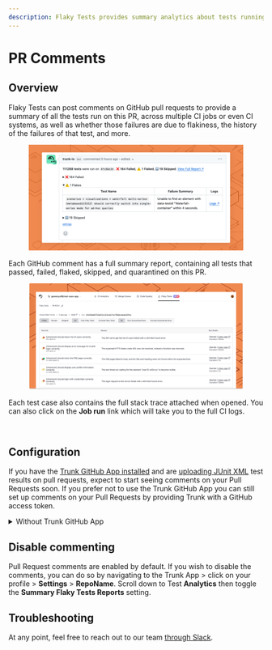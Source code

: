 ```yaml
---
description: Flaky Tests provides summary analytics about tests running on Pull Requests.
---
```


# PR Comments

## Overview

Flaky Tests can post comments on GitHub pull requests to provide a summary of all the tests run on this PR, across multiple CI jobs or even CI systems, as well as whether those failures are due to flakiness, the history of the failures of that test, and more.

<figure><picture><source srcset="../.gitbook/assets/github-comment-dark.png" media="(prefers-color-scheme: dark)"><img src="../.gitbook/assets/github-comment-light.png" alt=""></picture><figcaption></figcaption></figure>

Each GitHub comment has a full summary report, containing all tests that passed, failed, flaked, skipped, and quarantined on this PR.

<figure><picture><source srcset="../.gitbook/assets/pr-test-summary (1).png" media="(prefers-color-scheme: dark)"><img src="../.gitbook/assets/pr-test-summary.png" alt=""></picture><figcaption></figcaption></figure>

Each test case also contains the full stack trace attached when opened. You can also click on the **Job run** link which will take you to the full CI logs.

<figure><picture><source srcset="../.gitbook/assets/app.trunk-staging.io_totally-real-saas_flaky-tests_test_6675ee1f-49c5-5400-a6e1-96292a9307ec_status_repo=gewenyu99%2Freal-saas-app&#x26;intervalDays=14 (4).png" media="(prefers-color-scheme: dark)"><img src="../.gitbook/assets/app.trunk-staging.io_totally-real-saas_flaky-tests_test_6675ee1f-49c5-5400-a6e1-96292a9307ec_status_repo=gewenyu99%2Freal-saas-app&#x26;intervalDays=14 (5).png" alt=""></picture><figcaption></figcaption></figure>

## Configuration

If you have the [Trunk GitHub App installed](https://docs.trunk.io/administration/github-app-permissions) and are [uploading JUnit XML](get-started/frameworks/) test results on pull requests, expect to start seeing comments on your Pull Requests soon. If you prefer not to use the Trunk GitHub App you can still set up comments on your Pull Requests by providing Trunk with a GitHub access token.

<details>

<summary>Without Trunk GitHub App</summary>

It's recommended that the Trunk GitHub App be used to manage GitHub comments. If you need to generate comments without the Trunk GitHub app, you can do so with a service account and an API token.

1. Create a dedicated GitHub SVC account (Service Account) with access to the repositories in your GitHub Organization that Flaky Tests will comment on e.g., `trunk-analytics-user`.
2. On [github.com](https://github.com/), for `trunk-analytics-user` (or whichever user you wish to use), generate a [_Personal access token_](https://docs.github.com/en/authentication/keeping-your-account-and-data-secure/managing-your-personal-access-tokens) by navigating to **Settings** > **Developer settings** > **Personal access token** > **Fine-grained tokens** > **Generate new token**.
3. Name the new token something memorable. ex: `trunk-flaky-tests-token`.
4. The expiry time is up to you - however long you wish to try out Flaky Tests comments/how often you are willing to rotate the token. For a longer-term solution, consider installing the Trunk GitHub App.
5. The resource owner should be the GitHub Organization or user that owns the appropriate repositories. ([see note about GitHub Org Ownership settings](github-pull-request-comments.md#github-org-ownership))
6. Select the repositories you wish to enable comments on.
7. **Permissions** - you must enable **Issues (Read and write)** and **Pull requests (Read and write)**. Note: It is expected that metadata permissions automatically change.
8.  If everything looks good, scroll down to double check that your Overview for permissions looks something like the image below. If so, create the token.

    <figure><img src="../.gitbook/assets/Screenshot 2024-06-12 at 9.52.28 AM.png" alt=""><figcaption></figcaption></figure>
9. Once the token is generated, go back to the Trunk App ([app.trunk.io](https://app.trunk.io/?intent=flaky+tests) ) > click on your profile > **Settings** > **Manage** (under _Organization_) > **Organization GitHub Token** and enter the copied token into the text field, then finally press **Submit**.

You should see comments posted by your service account on your next PR.

#### GitHub Org Ownership

If you wish to set the resource owner to be a GitHub Organization, you should double check that this is allowed by navigating to your **GitHub Organization** > **Settings** > **Personal access tokens** > **Settings**. Make sure under "_Fine-grained personal access tokens_", you have _"Allow access via fine-grained personal access tokens"_ selected.

Once the token is created, the Organization admin may need to approve the request for the token. This can be done by going to **Github Organization** > **Settings** > **Personal access tokens** > **Pending requests**. To confirm that the token was set, you should be able to see it under **Active tokens**.

</details>

## Disable commenting

Pull Request comments are enabled by default. If you wish to disable the comments, you can do so by navigating to the Trunk App > click on your profile > **Settings** > **RepoName**. Scroll down to Test **Analytics** then toggle the **Summary Flaky Tests Reports** setting.

## Troubleshooting

At any point, feel free to reach out to our team [through Slack](https://slack.trunk.io).

